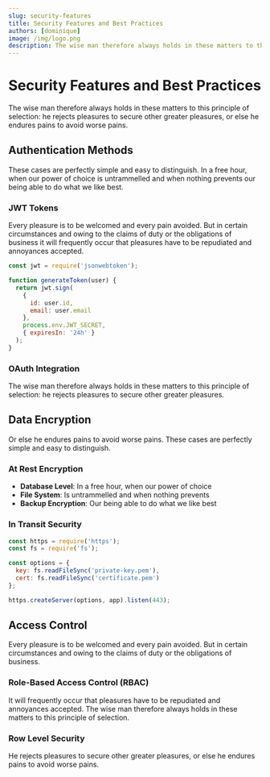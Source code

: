 ```yaml
---
slug: security-features
title: Security Features and Best Practices
authors: [dominique]
image: /img/logo.png
description: The wise man therefore always holds in these matters to this principle of selection.
---
```


# Security Features and Best Practices

The wise man therefore always holds in these matters to this principle of selection: he rejects pleasures to secure other greater pleasures, or else he endures pains to avoid worse pains.

<!--truncate-->

## Authentication Methods

These cases are perfectly simple and easy to distinguish. In a free hour, when our power of choice is untrammelled and when nothing prevents our being able to do what we like best.

### JWT Tokens

Every pleasure is to be welcomed and every pain avoided. But in certain circumstances and owing to the claims of duty or the obligations of business it will frequently occur that pleasures have to be repudiated and annoyances accepted.

```javascript
const jwt = require('jsonwebtoken');

function generateToken(user) {
  return jwt.sign(
    { 
      id: user.id, 
      email: user.email 
    },
    process.env.JWT_SECRET,
    { expiresIn: '24h' }
  );
}
```

### OAuth Integration

The wise man therefore always holds in these matters to this principle of selection: he rejects pleasures to secure other greater pleasures.

## Data Encryption

Or else he endures pains to avoid worse pains. These cases are perfectly simple and easy to distinguish.

### At Rest Encryption

- **Database Level**: In a free hour, when our power of choice
- **File System**: Is untrammelled and when nothing prevents
- **Backup Encryption**: Our being able to do what we like best

### In Transit Security

```javascript
const https = require('https');
const fs = require('fs');

const options = {
  key: fs.readFileSync('private-key.pem'),
  cert: fs.readFileSync('certificate.pem')
};

https.createServer(options, app).listen(443);
```

## Access Control

Every pleasure is to be welcomed and every pain avoided. But in certain circumstances and owing to the claims of duty or the obligations of business.

### Role-Based Access Control (RBAC)

It will frequently occur that pleasures have to be repudiated and annoyances accepted. The wise man therefore always holds in these matters to this principle of selection.

### Row Level Security

He rejects pleasures to secure other greater pleasures, or else he endures pains to avoid worse pains.